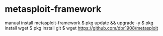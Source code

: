 # metasploit-framework
manual install metasploit-framework
$ pkg update && upgrade -y
$ pkg install wget
$ pkg install git
$ wget https://github.com/dbr1908/metasploit
